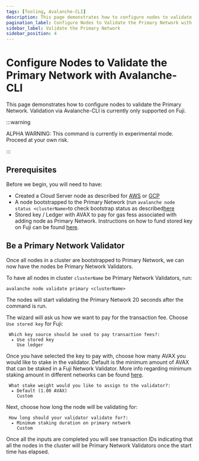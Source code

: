 ```yaml
---
tags: [Tooling, Avalanche-CLI]
description: This page demonstrates how to configure nodes to validate the Avalanche Primary Network. Validation via Avalanche-CLI is currently only supported on Fuji.
pagination_label: Configure Nodes to Validate the Primary Network with Avalanche-CLI 
sidebar_label: Validate the Primary Network
sidebar_position: 4
---
```

# Configure Nodes to Validate the Primary Network with Avalanche-CLI 

This page demonstrates how to configure nodes to validate the Primary Network. 
Validation via Avalanche-CLI is currently only supported on Fuji.

:::warning

ALPHA WARNING: This command is currently in experimental mode. Proceed at your own risk.

:::

## Prerequisites

Before we begin, you will need to have:

- Created a Cloud Server node as described for [AWS](/docs/tooling/cli-guides/create-a-validator-aws.md)
or [GCP](/tooling/cli-guides/create-a-validator-gcp.md)
- A node bootstrapped to the Primary Network (run `avalanche node status <clusterName>`to check 
bootstrap status as described[here](/tooling/cli-guides/create-a-validator-aws.md#check-bootstrap-status)
- Stored key / Ledger with AVAX to pay for gas fess associated with adding node as Primary Network. 
Instructions on how to fund stored key on Fuji can be found [here](/build/subnet/deploy/fuji-testnet-subnet.md#funding-the-key).

## Be a Primary Network Validator

Once all nodes in a cluster are bootstrapped to Primary Network, we can now have the nodes be 
Primary Network Validators.

To have all nodes in cluster `clusterName` be Primary Network Validators, run:

```shell
avalanche node validate primary <clusterName> 
```

The nodes will start validating the Primary Network 20 seconds after the command is run.

The wizard will ask us how we want to pay for the transaction fee. 
Choose `Use stored key` for Fuji:

```text
 Which key source should be used to pay transaction fees?:
  ▸ Use stored key
    Use ledger
```

Once you have selected the key to pay with, choose how many AVAX you would like to stake in the 
validator. Default is the minimum amount of AVAX that can be staked in a Fuji Network Validator.
More info regarding minimum staking amount in different networks can be found [here](/nodes/validate/how-to-stake.md#fuji-testnet).

```text
 What stake weight would you like to assign to the validator?: 
  ▸ Default (1.00 AVAX)
    Custom
```

Next, choose how long the node will be validating for: 

```text
 How long should your validator validate for?: 
  ▸ Minimum staking duration on primary network
    Custom
```

Once all the inputs are completed you will see transaction IDs indicating that all the nodes in the
cluster will be Primary Network Validators once the start time has elapsed.

